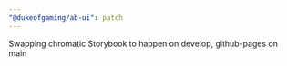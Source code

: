 ```yaml
---
"@dukeofgaming/ab-ui": patch
---
```


Swapping chromatic Storybook to happen on develop, github-pages on main
